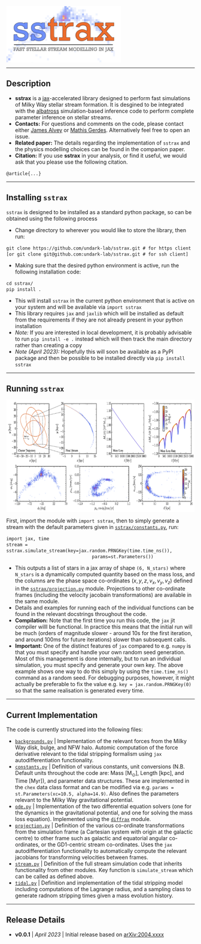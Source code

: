 <img align="center" height="150" src="./images/sstrax_logo.png">

----
## Description

- **sstrax** is a [jax](https://github.com/google/jax)-accelerated library designed to perform fast simulations of Milky Way stellar stream formation. It is desgined to be integrated with the [albatross](https://github.com/undark-lab/albatross) simulation-based inference code to perform complete parameter inference on stellar streams.
- **Contacts:** For questions and comments on the code, please contact either [James Alvey](mailto:j.b.g.alvey@uva.nl) or [Mathis Gerdes](mailto:m.gerdes@uva.nl). Alternatively feel free to open an issue.
- **Related paper:** The details regarding the implementation of `sstrax` and the physics modelling choices can be found in the companion paper.
- **Citation:** If you use **sstrax** in your analysis, or find it useful, we would ask that you please use the following citation.
```
@article{...}
```

----
## Installing `sstrax`

`sstrax` is designed to be installed as a standard python package, so can be obtained using the following process

- Change directory to wherever you would like to store the library, then run:
```
git clone https://github.com/undark-lab/sstrax.git # for https client
[or git clone git@github.com:undark-lab/sstrax.git # for ssh client]
```
- Making sure that the desired python environment is active, run the following installation code:
```
cd sstrax/
pip install .
```
- This will install `sstrax` in the current python environment that is active on your system and will be available via `import sstrax`
- This library requires `jax` and `jaxlib` which will be installed as default from the requirements if they are not already present in your python installation
- *Note:* If you are interested in local development, it is probably advisable to run `pip install -e .` instead which will then track the main directory rather than creating a copy
- *Note (April 2023):* Hopefully this will soon be available as a PyPI package and then be possible to be installed directly via `pip install sstrax`

----
## Running `sstrax`

<img align="center" height="300" src="./images/sstrax_example.png">

First, import the module with `import sstrax`, then to simply generate a stream with the default parameters given in [`sstrax/constants.py`](./sstrax/constants.py), run:
```
import jax, time
stream = sstrax.simulate_stream(key=jax.random.PRNGKey(time.time_ns()), 
                                params=st.Parameters())
```
- This outputs a list of stars in a jax array of shape `(6, N_stars)` where `N_stars` is a dynamically computed quantity based on the mass loss, and the columns are the phase space co-ordinates $(x, y, z, v_x, v_y, v_z)$ defined in the [`sstrax/projection.py`](./sstrax/projection.py) module. Projections to other co-ordinate frames (including the velocity jacobain transformations) are available in the same module.
- Details and examples for running each of the individual functions can be found in the relevant docstrings throughout the code.
- **Compilation:** Note that the first time you run this code, the `jax` jit compiler willl be functional. In practice this means that the initial run will be much (orders of magnitude slower - around 10s for the first iteration, and around 100ms for future iterations) slower than subsequent calls.
- **Important:** One of the distinct features of `jax` compared to e.g. `numpy` is that you must specify and handle your own random seed generation. Most of this management is done internally, but to run an individual simulation, you must specify and generate your own key. The above example shows one way to do this simply by using the `time.time_ns()` command as a random seed. For debugging purposes, however, it might actually be preferable to fix the value e.g. `key = jax.random.PRNGKey(0)` so that the same realisation is generated every time.

----
## Current Implementation

The code is currently structured into the following files:

- [`backgrounds.py`](./sstrax/backgrounds.py) | Implementation of the relevant forces from the Milky Way disk, bulge, and NFW halo. Automic computation of the force derivative relevant to the tidal stripping formalism using `jax` autodifferentiation functionality.
- [`constants.py`](./sstrax/constants.py) | Definition of various constants, unit conversions (N.B. Default units throughout the code are: Mass $\mathrm{[M}_\odot\mathrm{]}$, Length $\mathrm{[kpc]}$, and Time $\mathrm{[Myr]}$), and parameter data structures. These are implemented in the `chex` data class format and can be modified via e.g. `params = st.Parameters(xc=10.5, alpha=14.9)`. Also defines the parameters relevant to the Milky Way gravitational potential.
- [`ode.py`](./sstrax/ode.py) | Implementation of the two differential equation solvers (one for the dynamics in the gravitational potential, and one for solving the mass loss equation). Implemented using the [`diffrax`](https://github.com/patrick-kidger/diffrax) module.
- [`projection.py`](./sstrax/projection.py) | Definition of the various co-ordinate transformations from the simulation frame (a Cartesian system with origin at the galactic centre) to other frame such as galactic and equatorial angular co-ordinates, or the GD1-centric stream co-ordinates. Uses the `jax` autodifferentiation functionality to automatically compute the relevant jacobians for transforming velocities between frames.
- [`stream.py`](./sstrax/stream.py) | Definition of the full stream simulation code that inherits functionality from other modules. Key function is `simulate_stream` which can be called as defined above.
- [`tidal.py`](./sstrax/tidal.py) | Definition and implementation of the tidal stripping model including computations of the Lagrange radius, and a sampling class to generate radnom stripping times given a mass evolution history.

----
## Release Details

- **v0.0.1** | *April 2023* | Initial release based on [arXiv:2004.xxxx]()
